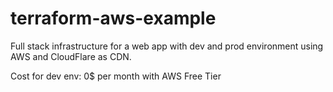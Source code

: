 # terraform-aws-example

Full stack infrastructure for a web app with dev and prod environment using AWS and CloudFlare as CDN.

Cost for dev env: 0$ per month with AWS Free Tier
